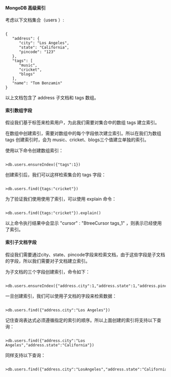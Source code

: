  
#### MongoDB 高级索引

 考虑以下文档集合（users ）:

 
```

{
   "address": {
      "city": "Los Angeles",
      "state": "California",
      "pincode": "123"
   },
   "tags": [
      "music",
      "cricket",
      "blogs"
   ],
   "name": "Tom Benzamin"
}

```
 以上文档包含了 address 子文档和 tags 数组。

 

#### 索引数组字段

 假设我们基于标签来检索用户，为此我们需要对集合中的数组 tags 建立索引。

 在数组中创建索引，需要对数组中的每个字段依次建立索引。所以在我们为数组 tags 创建索引时，会为 music、cricket、blogs三个值建立单独的索引。

 使用以下命令创建数组索引：

 
```

>db.users.ensureIndex({"tags":1})

```
 创建索引后，我们可以这样检索集合的 tags 字段：

 
```

>db.users.find({tags:"cricket"})

```
 为了验证我们使用使用了索引，可以使用 explain 命令：

 
```

>db.users.find({tags:"cricket"}).explain()

```
 以上命令执行结果中会显示 "cursor" : "BtreeCursor tags_1" ，则表示已经使用了索引。

 

#### 索引子文档字段

 假设我们需要通过city、state、pincode字段来检索文档，由于这些字段是子文档的字段，所以我们需要对子文档建立索引。

 为子文档的三个字段创建索引，命令如下：

 
```

>db.users.ensureIndex({"address.city":1,"address.state":1,"address.pincode":1})

```
 一旦创建索引，我们可以使用子文档的字段来检索数据：

 
```

>db.users.find({"address.city":"Los Angeles"})   

```
  记住查询表达式必须遵循指定的索引的顺序。所以上面创建的索引将支持以下查询： 

 
```

>db.users.find({"address.city":"Los Angeles","address.state":"California"}) 

```
 同样支持以下查询：

 
```

>db.users.find({"address.city":"LosAngeles","address.state":"California","address.pincode":"123"})

```
 

